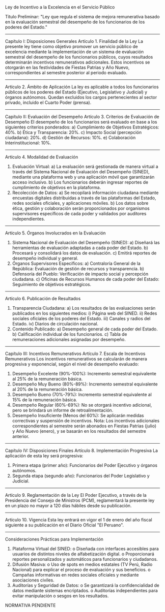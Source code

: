 Ley de Incentivo a la Excelencia en el Servicio Público

Título Preliminar:
"Ley que regula el sistema de mejora remunerativa basado en la evaluación semestral del desempeño de los funcionarios de los poderes del Estado."
________________________________________
Capítulo I: Disposiciones Generales
Artículo 1. Finalidad de la Ley
La presente ley tiene como objetivo promover un servicio público de excelencia mediante la implementación de un sistema de evaluación semestral del desempeño de los funcionarios públicos, cuyos resultados determinarán incentivos remunerativos adicionales. Estos incentivos se otorgarán en las festividades de Fiestas Patrias y Año Nuevo, correspondientes al semestre posterior al periodo evaluado.
________________________________________
Artículo 2. Ámbito de Aplicación
La ley es aplicable a todos los funcionarios públicos de los poderes del Estado (Ejecutivo, Legislativo y Judicial) y órganos autónomos. Quedan excluidos los cargos pertenecientes al sector privado, incluido el Cuarto Poder (prensa).
________________________________________
Capítulo II: Evaluación del Desempeño
Artículo 3. Criterios de Evaluación de Desempeño
El desempeño de los funcionarios será evaluado en base a los siguientes criterios ponderados:
a) Cumplimiento de Objetivos Estratégicos: 40%.
b) Ética y Transparencia: 20%.
c) Impacto Social (percepción ciudadana): 20%.
d) Gestión de Recursos: 10%.
e) Colaboración Interinstitucional: 10%.
________________________________________
Artículo 4. Modalidad de Evaluación
1.	Evaluación Virtual:
a) La evaluación será gestionada de manera virtual a través del Sistema Nacional de Evaluación del Desempeño (SINED), mediante una plataforma web y una aplicación móvil que garantizarán acceso inclusivo.
b) Los funcionarios deberán ingresar reportes de cumplimiento de objetivos en la plataforma.
2.	Recolección de Datos:
a) Se recopilará información ciudadana mediante encuestas digitales distribuidas a través de las plataformas del Estado, redes sociales oficiales, y aplicaciones móviles.
b) Los datos sobre ética, gestión y colaboración serán proporcionados por organismos supervisores específicos de cada poder y validados por auditores independientes.
________________________________________
Artículo 5. Órganos Involucrados en la Evaluación
1.	Sistema Nacional de Evaluación del Desempeño (SINED):
a) Diseñará las herramientas de evaluación adaptadas a cada poder del Estado.
b) Procesará y consolidará los datos de evaluación.
c) Emitirá reportes de desempeño individual y general.
2.	Órganos Supervisores Específicos:
a) Contraloría General de la República: Evaluación de gestión de recursos y transparencia.
b) Defensoría del Pueblo: Verificación de impacto social y percepción ciudadana.
c) Oficinas de Recursos Humanos de cada poder del Estado: Seguimiento de objetivos estratégicos.
________________________________________
Artículo 6. Publicación de Resultados
1.	Transparencia Ciudadana:
a) Los resultados de las evaluaciones serán publicados en los siguientes medios:
i) Página web del SINED.
ii) Redes sociales oficiales de los poderes del Estado.
iii) Canales y radios del Estado.
iv) Diarios de circulación nacional.
2.	Contenido Publicado:
a) Desempeño general de cada poder del Estado.
b) Calificación individual de los funcionarios.
c) Tabla de remuneraciones adicionales asignadas por desempeño.
________________________________________
Capítulo III: Incentivos Remunerativos
Artículo 7. Escala de Incentivos Remunerativos
Los incentivos remunerativos se calcularán de manera progresiva y exponencial, según el nivel de desempeño evaluado:
1.	Desempeño Excelente (90%-100%): Incremento semestral equivalente al 25% de la remuneración básica.
2.	Desempeño Muy Bueno (80%-89%): Incremento semestral equivalente al 20% de la remuneración básica.
3.	Desempeño Bueno (70%-79%): Incremento semestral equivalente al 15% de la remuneración básica.
4.	Desempeño Regular (60%-69%): No se otorgará incentivo adicional, pero se brindará un informe de retroalimentación.
5.	Desempeño Insuficiente (Menos del 60%): Se aplicarán medidas correctivas y suspensión de incentivos.
Nota: Los incentivos adicionales correspondientes al semestre serán abonados en Fiestas Patrias (julio) y Año Nuevo (enero), y se basarán en los resultados del semestre anterior.
________________________________________
Capítulo IV: Disposiciones Finales
Artículo 8. Implementación Progresiva
La aplicación de esta ley será progresiva:
1.	Primera etapa (primer año): Funcionarios del Poder Ejecutivo y órganos autónomos.
2.	Segunda etapa (segundo año): Funcionarios del Poder Legislativo y Judicial.
________________________________________
Artículo 9. Reglamentación de la Ley
El Poder Ejecutivo, a través de la Presidencia del Consejo de Ministros (PCM), reglamentará la presente ley en un plazo no mayor a 120 días hábiles desde su publicación.
________________________________________
Artículo 10. Vigencia
Esta ley entrará en vigor el 1 de enero del año fiscal siguiente a su publicación en el Diario Oficial "El Peruano".
________________________________________
Consideraciones Prácticas para Implementación
1.	Plataforma Virtual del SINED:
o	Diseñada con interfaces accesibles para usuarios de distintos niveles de alfabetización digital.
o	Proporcionará reportes personalizados y automáticos para funcionarios y ciudadanos.
2.	Difusión Masiva:
o	Uso de spots en medios estatales (TV Perú, Radio Nacional) para explicar el proceso de evaluación y sus beneficios.
o	Campañas informativas en redes sociales oficiales y mediante asociaciones civiles.
3.	Auditorías y Seguridad de Datos:
o	Se garantizará la confidencialidad de datos mediante sistemas encriptados.
o	Auditorías independientes para evitar manipulación o sesgos en los resultados.


NORMATIVA PENDIENTE

